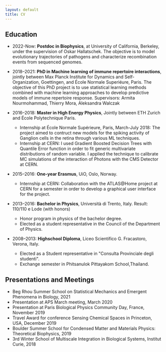 ```yaml
---
layout: default
title: CV
---
```


## Education
* 2022-Now: **Postdoc in Biophysics**, at University of California, Berkeley, under the supervision of Oskar Hallatschek. The objective is to model evolutionary trajectories of pathogens and characterize recombination events from sequenced genomes.

* 2018–2021: **PhD in Machine learning of immune repertoire interactions**, jointly between Max Planck Institute for Dynamics and Self-Organization, Goettingen, and École Normale Superiéure, Paris. The objective of this PhD project is to use statistical learning methods combined with machine learning approaches to develop predictive models of immune repertoire response. Supervisors: Armita Nourmohammad, Thierry Mora, Aleksandra Walczak

* 2016–2018: **Master in High Energy Physics**, Jointly between ETH Zurich and École Polytechnique Paris. 
  * Internship at École Normale Supérieure, Paris, March-July 2018: The project aimed to contruct new models for the spiking activity of Ganglion cells in the retina through various ML techniques.
  * Internship at CERN: I used Gradient Boosted Decision Trees with Quantile Error function in order to fit generic multivariate distributions of random variable. I applied the technique to calibrate MC simulations of the interaction of Photons with the CMS Detector at CERN.

* 2015–2016: **One-year Erasmus**, UiO, Oslo, Norway.
  * Internship at CERN: Collaboration with the ATLAS@Home project at CERN for a semester in order to develop a graphical user interface for the project.

* 2013–2016: **Bachelor in Physics**, Università di Trento, Italy. Result: 110/110 e Lode (with honors)
  * Honor program in physics of the bachelor degree.
  * Elected as a student representative in the Council of the Department of Physics.

* 2008–2013: **Highschool Diploma**, Liceo Scientifico G. Fracastoro, Verona, Italy.
  * Elected as a Student representative in "Consulta Provinciale degli studenti".
  * Exchange semester in Phitsanulok Pittayakom School,Thailand.

## Presentations and Meetings
* Beg Rhou Summer School on Statistical Mechanics and Emergent Phenomena in Biology, 2021
* Presentation at APS March meeting, March 2020
* Presentation at Paris Biological Physics Community Day, France, November 2019
* Travel Award for conference Sensing Chemical Spaces in Princeton, USA, December 2019
* Boulder Summer School for Condensed Matter and Materials Physics: Theoretical Biophysics, 2019
* 3rd Winter School of Multiscale Integration in Biological Systems, Institut Curie, 2018
